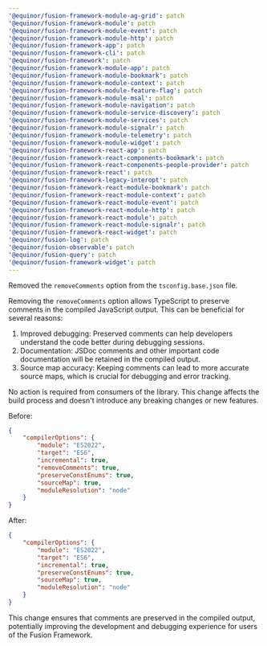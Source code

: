 ```yaml
---
'@equinor/fusion-framework-module-ag-grid': patch
'@equinor/fusion-framework-module': patch
'@equinor/fusion-framework-module-event': patch
'@equinor/fusion-framework-module-http': patch
'@equinor/fusion-framework-app': patch
'@equinor/fusion-framework-cli': patch
'@equinor/fusion-framework': patch
'@equinor/fusion-framework-module-app': patch
'@equinor/fusion-framework-module-bookmark': patch
'@equinor/fusion-framework-module-context': patch
'@equinor/fusion-framework-module-feature-flag': patch
'@equinor/fusion-framework-module-msal': patch
'@equinor/fusion-framework-module-navigation': patch
'@equinor/fusion-framework-module-service-discovery': patch
'@equinor/fusion-framework-module-services': patch
'@equinor/fusion-framework-module-signalr': patch
'@equinor/fusion-framework-module-telemetry': patch
'@equinor/fusion-framework-module-widget': patch
'@equinor/fusion-framework-react-app': patch
'@equinor/fusion-framework-react-components-bookmark': patch
'@equinor/fusion-framework-react-components-people-provider': patch
'@equinor/fusion-framework-react': patch
'@equinor/fusion-framework-legacy-interopt': patch
'@equinor/fusion-framework-react-module-bookmark': patch
'@equinor/fusion-framework-react-module-context': patch
'@equinor/fusion-framework-react-module-event': patch
'@equinor/fusion-framework-react-module-http': patch
'@equinor/fusion-framework-react-module': patch
'@equinor/fusion-framework-react-module-signalr': patch
'@equinor/fusion-framework-react-widget': patch
'@equinor/fusion-log': patch
'@equinor/fusion-observable': patch
'@equinor/fusion-query': patch
'@equinor/fusion-framework-widget': patch
---
```


Removed the `removeComments` option from the `tsconfig.base.json` file.

Removing the `removeComments` option allows TypeScript to preserve comments in the compiled JavaScript output. This can be beneficial for several reasons:

1. Improved debugging: Preserved comments can help developers understand the code better during debugging sessions.
2. Documentation: JSDoc comments and other important code documentation will be retained in the compiled output.
3. Source map accuracy: Keeping comments can lead to more accurate source maps, which is crucial for debugging and error tracking.

No action is required from consumers of the library. This change affects the build process and doesn't introduce any breaking changes or new features.

Before:

```json
{
    "compilerOptions": {
        "module": "ES2022",
        "target": "ES6",
        "incremental": true,
        "removeComments": true,
        "preserveConstEnums": true,
        "sourceMap": true,
        "moduleResolution": "node"
    }
}
```

After:

```json
{
    "compilerOptions": {
        "module": "ES2022",
        "target": "ES6",
        "incremental": true,
        "preserveConstEnums": true,
        "sourceMap": true,
        "moduleResolution": "node"
    }
}
```

This change ensures that comments are preserved in the compiled output, potentially improving the development and debugging experience for users of the Fusion Framework.
